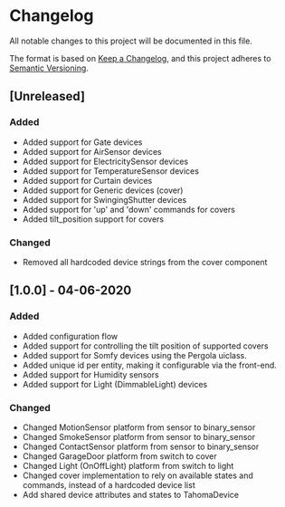 # Changelog
All notable changes to this project will be documented in this file.

The format is based on [Keep a Changelog](https://keepachangelog.com/en/1.0.0/),
and this project adheres to [Semantic Versioning](https://semver.org/spec/v2.0.0.html).

## [Unreleased]

### Added

- Added support for Gate devices
- Added support for AirSensor devices
- Added support for ElectricitySensor devices
- Added support for TemperatureSensor devices
- Added support for Curtain devices
- Added support for Generic devices (cover)
- Added support for SwingingShutter devices
- Added support for 'up' and 'down' commands for covers
- Added tilt_position support for covers

### Changed

- Removed all hardcoded device strings from the cover component

## [1.0.0] - 04-06-2020

### Added

- Added configuration flow
- Added support for controlling the tilt position of supported covers
- Added support for Somfy devices using the Pergola uiclass.
- Added unique id per entity, making it configurable via the front-end.
- Added support for Humidity sensors
- Added support for Light (DimmableLight) devices

### Changed

- Changed MotionSensor platform from sensor to binary_sensor
- Changed SmokeSensor platform from sensor to binary_sensor
- Changed ContactSensor platform from sensor to binary_sensor
- Changed GarageDoor platform from switch to cover
- Changed Light (OnOffLight) platform from switch to light
- Changed cover implementation to rely on available states and commands, instead of a hardcoded device list
- Add shared device attributes and states to TahomaDevice